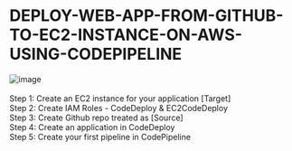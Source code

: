 # DEPLOY-WEB-APP-FROM-GITHUB-TO-EC2-INSTANCE-ON-AWS-USING-CODEPIPELINE <br>

![image](https://user-images.githubusercontent.com/82276019/184545922-a3381d34-15cd-4131-98d2-76059cd4f827.png)
<br>
<br>
Step 1: Create an EC2 instance for your application [Target] <br>
Step 2: Create IAM Roles - CodeDeploy & EC2CodeDeploy <br>
Step 3: Create Github repo treated as [Source]<br>
Step 4: Create an application in CodeDeploy <br>
Step 5: Create your first pipeline in CodePipeline <br>
